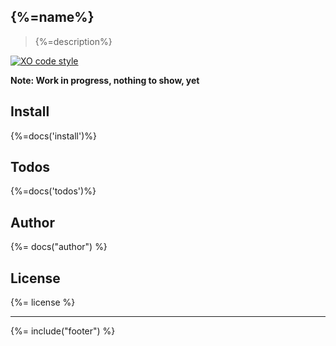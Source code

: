 ## {%=name%}
> {%=description%}

[![XO code style](https://img.shields.io/badge/code_style-XO--space-5ed9c7.svg)](https://github.com/sindresorhus/xo-space)

**Note: Work in progress, nothing to show, yet**

## Install
{%=docs('install')%}

## Todos
{%=docs('todos')%}

## Author
{%= docs("author") %}

## License
{%= license %}

***

{%= include("footer") %}

